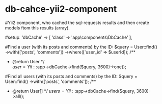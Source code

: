 # db-cahce-yii2-component
#Yii2 component, who cached the sql-requests results and then create models ftom this results (array).

#setup:
'dbCache' => [
    'class' => 'app\components\DbCache'
],

#Find a user (with its posts and comments) by the ID:
$query = User::find()
              ->with(['posts', 'comments'])
              ->where(['user_id' => $userId]);
/**
  * @return User
*/        
$user = Yii::$app->dbCache->find($query, 3600)->one();



#Find all users (with its posts and comments) by the ID:
$query = User::find()
              ->with(['posts', 'comments']);
/**
  * @return User[]
*/
$users = Yii::$app->dbCache->find($query, 3600)->all();


